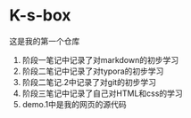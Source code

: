 # K-s-box
这是我的第一个仓库
1. 阶段一笔记中记录了对markdown的初步学习
2. 阶段二笔记中记录了对typora的初步学习
3. 阶段二笔记.2中记录了对git的初步学习
4. 阶段三笔记中记录了自己对HTML和css的学习
5. demo.1中是我的网页的源代码
